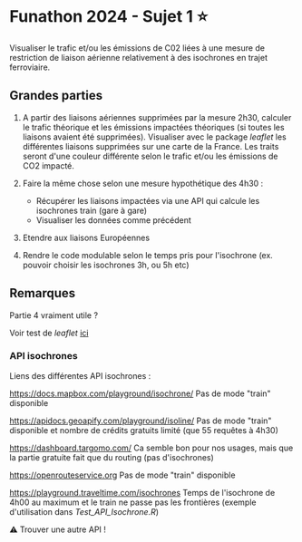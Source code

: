 # Funathon 2024 - Sujet 1 :star:

Visualiser le trafic et/ou les émissions de C02 liées à une mesure de restriction de liaison aérienne relativement à des isochrones en trajet ferroviaire.

## Grandes parties

1. A partir des liaisons aériennes supprimées par la mesure 2h30, calculer le trafic théorique et les émissions impactées théoriques (si toutes les liaisons avaient été supprimées). Visualiser avec le package _leaflet_ les différentes liaisons supprimées sur une carte de la France. Les traits seront d'une couleur différente selon le trafic et/ou les émissions de CO2 impacté.

2. Faire la même chose selon une mesure hypothétique des 4h30 :
   - Récupérer les liaisons impactées via une API qui calcule les isochrones train (gare à gare)
   - Visualiser les données comme précédent

3. Etendre aux liaisons Européennes

4. Rendre le code modulable selon le temps pris pour l'isochrone (ex. pouvoir choisir les isochrones 3h, ou 5h etc)

## Remarques

Partie 4 vraiment utile ?

Voir test de _leaflet_ [ici](https://github.com/ThomLecha/TestDeDataVisualisation)

### API isochrones
Liens des différentes API isochrones :

https://docs.mapbox.com/playground/isochrone/
Pas de mode "train" disponible

https://apidocs.geoapify.com/playground/isoline/
Pas de mode "train" disponible et nombre de crédits gratuits limité (que 55 requêtes à 4h30)

https://dashboard.targomo.com/
Ca semble bon pour nos usages, mais que la partie gratuite fait que du routing (pas d'isochrones)

https://openrouteservice.org
Pas de mode "train" disponible

https://playground.traveltime.com/isochrones
Temps de l'isochrone de 4h00 au maximum et le train ne passe pas les frontières (exemple d'utilisation dans _Test_API_Isochrone.R_)

:warning: Trouver une autre API !


